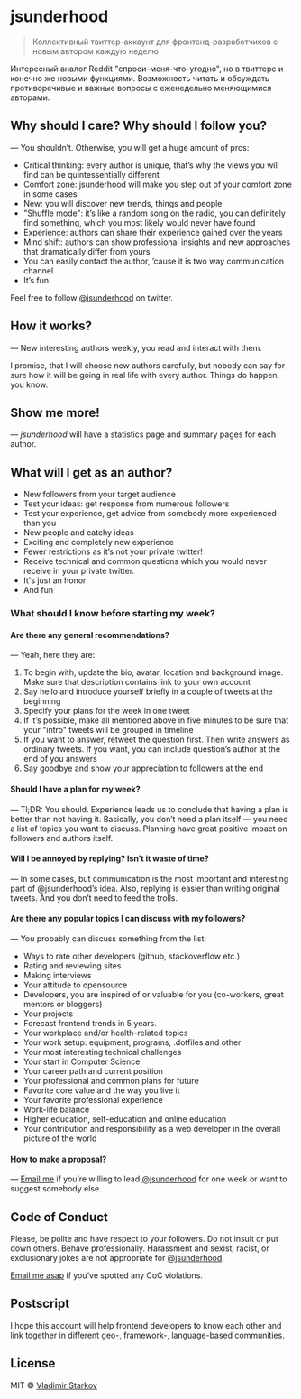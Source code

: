 # jsunderhood

> Коллективный твиттер-аккаунт для фронтенд-разработчиков с новым автором
каждую неделю

Интересный аналог Reddit "спроси-меня-что-угодно", но в твиттере и конечно же
новыми функциями. Возможность читать и обсуждать противоречивые и важные
вопросы с еженедельно меняющимися авторами.

## Why should I care? Why should I follow you?

— You shouldn’t. Otherwise, you will get a huge amount of pros:

* Critical thinking: every author is unique, that’s why the views you
  will find can be quintessentially different
* Comfort zone: jsunderhood will make you step out of your comfort zone
  in some cases
* New: you will discover new trends, things and people
* "Shuffle mode": it’s like a random song on the radio, you can definitely
  find something, which you most likely would never have found
* Experience: authors can share their experience gained over the years
* Mind shift: authors can show professional insights and new approaches
  that dramatically differ from yours
* You can easily contact the author, ’cause it is two way communication channel
* It’s fun

Feel free to follow [@jsunderhood][jsh] on twitter.

## How it works?

— New interesting authors weekly, you read and interact with them.

I promise, that I will choose new authors carefully, but nobody can say for sure
how it will be going in real life with every author. Things do happen, you know.

## Show me more!

— _jsunderhood_ will have a statistics page and summary pages for each author.

## What will I get as an author?

* New followers from your target audience
* Test your ideas: get response from numerous followers
* Test your experience, get advice from somebody more experienced than you
* New people and catchy ideas
* Exciting and completely new experience
* Fewer restrictions as it’s not your private twitter!
* Receive technical and common questions which you would never receive
  in your private twitter.
* It's just an honor
* And fun

###  What should I know before starting my week?

#### Are there any general recommendations?

— Yeah, here they are:

1. To begin with, update the bio, avatar, location and background image. Make
   sure that description contains link to your own account
2. Say hello and introduce yourself briefly in a couple of tweets
   at the beginning
3. Specify your plans for the week in one tweet
4. If it’s possible, make all mentioned above in five minutes to be sure that
   your "intro" tweets will be grouped in timeline
5. If you want to answer, retweet the question first. Then write answers
   as ordinary tweets. If you want, you can include question’s author
   at the end of you answers
6. Say goodbye and show your appreciation to followers at the end

#### Should I have a plan for my week?

— Tl;DR: You should. Experience leads us to conclude that having a plan is better
than not having it. Basically, you don’t need a plan itself — you need
a list of topics you want to discuss. Planning have great positive impact
on followers and authors itself.

#### Will I be annoyed by replying? Isn’t it waste of time?

— In some cases, but communication is the most important and interesting part
of @jsunderhood’s idea. Also, replying is easier than writing original tweets.
And you don’t need to feed the trolls.

#### Are there any popular topics I can discuss with my followers?

— You probably can discuss something from the list:

* Ways to rate other developers (github, stackoverflow etc.)
* Rating and reviewing sites
* Making interviews
* Your attitude to opensource
* Developers, you are inspired of or valuable for you (co-workers,
  great mentors or bloggers)
* Your projects
* Forecast frontend trends in 5 years.
* Your workplace and/or health-related topics
* Your work setup: equipment, programs, .dotfiles and other
* Your most interesting technical challenges
* Your start in Computer Science
* Your career path and current position
* Your professional and common plans for future
* Favorite core value and the way you live it
* Your favorite professional experience
* Work-life balance
* Higher education, self-education and online education
* Your contribution and responsibility as a web developer in the overall
  picture of the world

#### How to make a proposal?

— [Email me][proposal] if you’re willing to lead [@jsunderhood][jsh] for one week
or want to suggest somebody else.

## Code of Conduct

Please, be polite and have respect to your followers. Do not insult
or put down others. Behave professionally. Harassment and sexist, racist,
or exclusionary jokes are not appropriate for [@jsunderhood][jsh].

[Email me asap][coc-violations] if you’ve spotted any CoC violations.

## Postscript

I hope this account will help frontend developers to know each other and link
together in different geo-, framework-, language-based communities.

## License

MIT © [Vladimir Starkov](http://vstarkov.com)

[jsh]: https://twitter.com/jsunderhood
[proposal]: mailto:iamstarkov@gmail.com?subject=Author’s%20proposal%20for%20@jsunderhood
[coc-violations]: mailto:iamstarkov@gmail.com?subject=CoC%20violations%20in%20@jsunderhood
